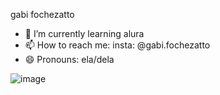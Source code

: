 gabi fochezatto


- 🌱 I’m currently learning  alura
- 📫 How to reach me: insta: @gabi.fochezatto
- 😄 Pronouns: ela/dela


![image](https://github.com/fochezatto/fochezatto/assets/132901406/b7691572-b5d7-4027-993c-e60502a8b35f)

